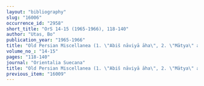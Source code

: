 ```yaml
---
layout: "bibliography"
slug: "16006"
occurrence_id: "2958"
short_title: "OrS 14-15 (1965-1966), 118-140"
author: "Utas, Bo"
publication_year: "1965-1966"
title: "Old Persian Miscellanea (1. \"Abiš nāviyā āha\", 2. \"Mātya\" and \"drauga\")"
volume_no_: "14-15"
pages: "118-140"
journal: "Orientalia Suecana"
title: "Old Persian Miscellanea (1. \"Abiš nāviyā āha\", 2. \"Mātya\" and \"drauga\")"
previous_item: "16009"
---
```

